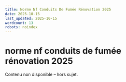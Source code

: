 ```yaml
---
title: Norme Nf Conduits De Fumée Rénovation 2025
date: 2025-10-15
last_updated: 2025-10-15
wordcount: 13
robots: noindex
---
```


# norme nf conduits de fumée rénovation 2025

Contenu non disponible – hors sujet.